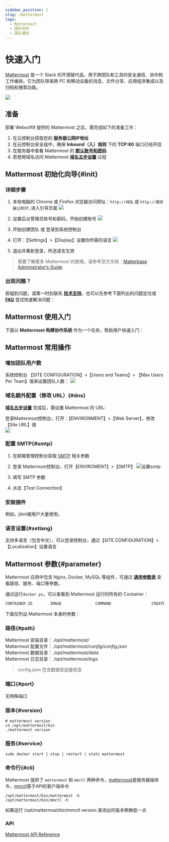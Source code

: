 ```yaml
---
sidebar_position: 1
slug: /mattermost
tags:
  - Mattermost
  - 团队协作
  - 团队通讯
---
```


# 快速入门

[Mattermost](https://mattermost.com/) 是一个 Slack 的开源替代品，用于跨团队和工具的安全通信、协作和工作编排。它为团队带来跨 PC 和移动设备的消息、文件分享、应用程序集成以及归档和搜索功能。

![](https://ucarecdn.com/8cd90d9d-8902-4845-a15b-f4664e5fcfb3/-/format/auto/-/quality/lighter/-/max_icc_size/10/-/resize/1288x/)

## 准备

部署 Websoft9 提供的 Mattermost 之后，需完成如下的准备工作：

1. 在云控制台获取您的 **服务器公网IP地址** 
2. 在云控制台安全组中，确保 **Inbound（入）规则** 下的 **TCP:80** 端口已经开启
3. 在服务器中查看 Mattermost 的 **[默认账号和密码](./setup/credentials)**  
4. 若想用域名访问  Mattermost **[域名五步设置](./administrator/domain_step)** 过程

## Mattermost 初始化向导{#init}

### 详细步骤

1. 本地电脑的 Chrome 或 Firefox 浏览器访问网址：`http://域名` 或 `http://服务器公网IP`, 进入引导页面
   ![](https://libs.websoft9.com/Websoft9/DocsPicture/en/mattermost/mattermost-install-websoft9.png)

2. 设置后台管理员账号和密码，开始创建账号
   ![](https://libs.websoft9.com/Websoft9/DocsPicture/en/mattermost/mattermost-createdaccount-websoft9.png)

3. 开始创建团队 或 登录到系统控制台

4. 打开：【Settings】>【Display】设置你所需的语言
   ![](https://libs.websoft9.com/Websoft9/DocsPicture/en/mattermost/mattermost-display-websoft9.png)

5. 退出并重新登录，所选语言生效

> 需要了解更多 Mattermost 的使用，请参考官方文档：[Matterbase Administrator’s Guide](https://docs.mattermost.com/guides/administrator.html)


### 出现问题？

若碰到问题，请第一时刻联系 **[技术支持](./helpdesk)**。也可以先参考下面列出的问题定位或  **[FAQ](./faq#setup)** 尝试快速解决问题：



## Mattermost 使用入门

下面以 **Mattermost 构建协作系统** 作为一个任务，帮助用户快速入门：


## Mattermost 常用操作

### 增加团队用户数

系统控制台 【SITE CONFIGURATION】>【Users and Teams】> 【Max Users Per Team】值来设置团队人数：
![](https://libs.websoft9.com/Websoft9/DocsPicture/en/mattermost/mattermost-maxusers-websoft9.png)

### 域名额外配置（修改 URL）{#dns}

**[域名五步设置](./administrator/domain_step)** 完成后，需设置 Mattermost 的 URL:

登录Mattermost控制台，打开：【ENVIRONMENT】>【Web Server】，修改 【Site URL】值  
![](https://libs.websoft9.com/Websoft9/DocsPicture/en/mattermost/mattermost-urlset-websoft9.png)

### 配置 SMTP{#smtp}

1. 在邮箱管理控制台获取 [SMTP](./automation/smtp) 相关参数

2. 登录 Mattermost控制台，打开【ENVIROMENT】>【SMTP】
   ![设置smtp](https://libs.websoft9.com/Websoft9/DocsPicture/en/mattermost/mattermost-smtp-websoft9.png)

3. 填写 SMTP 参数

4. 点击【Test Connection】

### 安装插件

例如，jitmi被用户大量使用。

### 语言设置{#setlang}

支持多语言（包含中文），可以登录控制台，通过【SITE CONFIGURATION】>【Localization】设置语言 

## Mattermost 参数{#parameter}

Mattermost 应用中包含 Nginx, Docker, MySQL 等组件，可通过 **[通用参数表](./setup/parameter)** 查看路径、服务、端口等参数。

通过运行`docker ps`，可以查看到 Mattermost 运行时所有的 Container：

```bash
CONTAINER ID        IMAGE               COMMAND                  CREATED             STATUS              PORTS                                NAMES
```


下面仅列出 Mattermost 本身的参数：

### 路径{#path}

Mattermost 安装目录： */opt/mattermost/*  
Mattermost 配置文件： */opt/mattermost/config/config.json*  
Mattermost 数据目录： */opt/mattermost/data*  
Mattermost 日志目录： */opt/mattermost/logs*

> config.json 包含数据库连接信息

### 端口{#port}

无特殊端口

### 版本{#version}

```shell
# mattermost version
cd /opt/mattermost/bin
./mattermost version
```

### 服务{#service}

```shell
sudo docker start | stop | restart | stats mattermost
```

### 命令行{#cli}

Mattermost 提供了 `mattermost` 和 `mmctl` 两种命令，[mattermost](https://docs.mattermost.com/administration/command-line-tools.html)是服务器端命令，[mmctl](https://docs.mattermost.com/administration/mmctl-cli-tool.html)基于API的客户端命令
 
```
/opt/mattermost/bin/mattermost -h
/opt/mattermost/bin/mmctl -h
```

如果运行 /opt/mattermost/bin/mmctl version 查询出的版本稍微低一点

### API

[Mattermost API Reference](https://api.mattermost.com/)